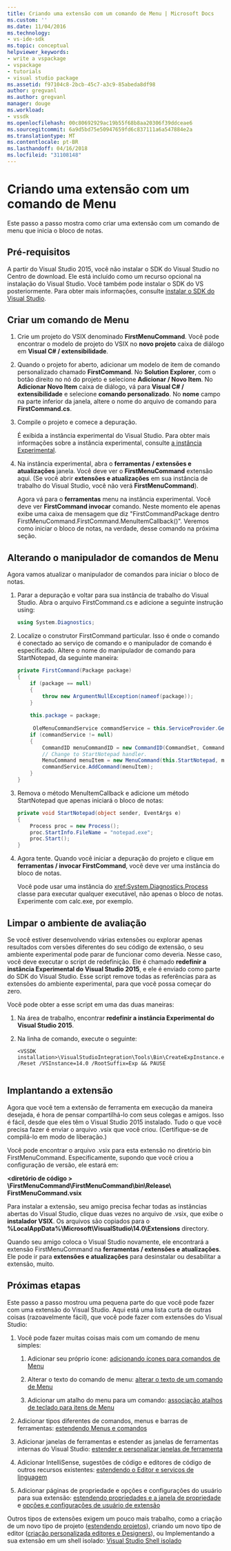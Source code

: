 ```yaml
---
title: Criando uma extensão com um comando de Menu | Microsoft Docs
ms.custom: ''
ms.date: 11/04/2016
ms.technology:
- vs-ide-sdk
ms.topic: conceptual
helpviewer_keywords:
- write a vspackage
- vspackage
- tutorials
- visual studio package
ms.assetid: f97104c8-2bcb-45c7-a3c9-85abeda8df98
author: gregvanl
ms.author: gregvanl
manager: douge
ms.workload:
- vssdk
ms.openlocfilehash: 00c80692929ac19b55f68b8aa20306f39ddceae6
ms.sourcegitcommit: 6a9d5bd75e50947659fd6c837111a6a547884e2a
ms.translationtype: MT
ms.contentlocale: pt-BR
ms.lasthandoff: 04/16/2018
ms.locfileid: "31108148"
---
```

# <a name="creating-an-extension-with-a-menu-command"></a>Criando uma extensão com um comando de Menu
Este passo a passo mostra como criar uma extensão com um comando de menu que inicia o bloco de notas.  
  
## <a name="prerequisites"></a>Pré-requisitos  
 A partir do Visual Studio 2015, você não instalar o SDK do Visual Studio no Centro de download. Ele está incluído como um recurso opcional na instalação do Visual Studio. Você também pode instalar o SDK do VS posteriormente. Para obter mais informações, consulte [instalar o SDK do Visual Studio](../extensibility/installing-the-visual-studio-sdk.md).  
  
## <a name="creating-a-menu-command"></a>Criar um comando de Menu  
  
1.  Crie um projeto do VSIX denominado **FirstMenuCommand**. Você pode encontrar o modelo de projeto do VSIX no **novo projeto** caixa de diálogo em **Visual C# / extensibilidade**.  
  
2.  Quando o projeto for aberto, adicionar um modelo de item de comando personalizado chamado **FirstCommand**. No **Solution Explorer**, com o botão direito no nó do projeto e selecione **Adicionar / Novo Item**. No **Adicionar Novo Item** caixa de diálogo, vá para **Visual C# / extensibilidade** e selecione **comando personalizado**. No **nome** campo na parte inferior da janela, altere o nome do arquivo de comando para **FirstCommand.cs**.  
  
3.  Compile o projeto e comece a depuração.  
  
     É exibida a instância experimental do Visual Studio. Para obter mais informações sobre a instância experimental, consulte [a instância Experimental](../extensibility/the-experimental-instance.md).  
  
4.  Na instância experimental, abra o **ferramentas / extensões e atualizações** janela. Você deve ver o **FirstMenuCommand** extensão aqui. (Se você abrir **extensões e atualizações** em sua instância de trabalho do Visual Studio, você não verá **FirstMenuCommand**).  
  
     Agora vá para o **ferramentas** menu na instância experimental. Você deve ver **FirstCommand invocar** comando. Neste momento ele apenas exibe uma caixa de mensagem que diz "FirstCommandPackage dentro FirstMenuCommand.FirstCommand.MenuItemCallback()". Veremos como iniciar o bloco de notas, na verdade, desse comando na próxima seção.  
  
## <a name="changing-the-menu-command-handler"></a>Alterando o manipulador de comandos de Menu  
 Agora vamos atualizar o manipulador de comandos para iniciar o bloco de notas.  
  
1.  Parar a depuração e voltar para sua instância de trabalho do Visual Studio. Abra o arquivo FirstCommand.cs e adicione a seguinte instrução using:  
  
    ```csharp  
    using System.Diagnostics;  
    ```  
  
2.  Localize o construtor FirstCommand particular. Isso é onde o comando é conectado ao serviço de comando e o manipulador de comando é especificado. Altere o nome do manipulador de comando para StartNotepad, da seguinte maneira:  
  
    ```csharp  
    private FirstCommand(Package package)  
    {  
        if (package == null)  
        {  
            throw new ArgumentNullException(nameof(package));  
        }  
  
        this.package = package;  
  
         OleMenuCommandService commandService = this.ServiceProvider.GetService(typeof(IMenuCommandService)) as OleMenuCommandService;  
        if (commandService != null)  
        {  
            CommandID menuCommandID = new CommandID(CommandSet, CommandId);  
            // Change to StartNotepad handler.  
            MenuCommand menuItem = new MenuCommand(this.StartNotepad, menuCommandID);  
            commandService.AddCommand(menuItem);  
        }  
    }  
    ```  
  
3.  Remova o método MenuItemCallback e adicione um método StartNotepad que apenas iniciará o bloco de notas:  
  
    ```csharp  
    private void StartNotepad(object sender, EventArgs e)  
    {  
        Process proc = new Process();  
        proc.StartInfo.FileName = "notepad.exe";  
        proc.Start();  
    }  
    ```  
  
4.  Agora tente. Quando você iniciar a depuração do projeto e clique em **ferramentas / invocar FirstCommand**, você deve ver uma instância do bloco de notas.  
  
     Você pode usar uma instância do <xref:System.Diagnostics.Process> classe para executar qualquer executável, não apenas o bloco de notas. Experimente com calc.exe, por exemplo.  
  
## <a name="cleaning-up-the-experimental-environment"></a>Limpar o ambiente de avaliação  
 Se você estiver desenvolvendo várias extensões ou explorar apenas resultados com versões diferentes do seu código de extensão, o seu ambiente experimental pode parar de funcionar como deveria. Nesse caso, você deve executar o script de redefinição. Ele é chamado **redefinir a instância Experimental do Visual Studio 2015**, e ele é enviado como parte do SDK do Visual Studio. Esse script remove todas as referências para as extensões do ambiente experimental, para que você possa começar do zero.  
  
 Você pode obter a esse script em uma das duas maneiras:  
  
1.  Na área de trabalho, encontrar **redefinir a instância Experimental do Visual Studio 2015**.  
  
2.  Na linha de comando, execute o seguinte:  
  
    ```  
    <VSSDK installation>\VisualStudioIntegration\Tools\Bin\CreateExpInstance.exe /Reset /VSInstance=14.0 /RootSuffix=Exp && PAUSE  
  
    ```  
  
## <a name="deploying-your-extension"></a>Implantando a extensão  
 Agora que você tem a extensão de ferramenta em execução da maneira desejada, é hora de pensar compartilhá-lo com seus colegas e amigos. Isso é fácil, desde que eles têm o Visual Studio 2015 instalado. Tudo o que você precisa fazer é enviar o arquivo .vsix que você criou. (Certifique-se de compilá-lo em modo de liberação.)  
  
 Você pode encontrar o arquivo .vsix para esta extensão no diretório bin FirstMenuCommand. Especificamente, supondo que você criou a configuração de versão, ele estará em:  
  
 **\<diretório de código > \FirstMenuCommand\FirstMenuCommand\bin\Release\ FirstMenuCommand.vsix**  
  
 Para instalar a extensão, seu amigo precisa fechar todas as instâncias abertas do Visual Studio, clique duas vezes no arquivo de .vsix, que exibe o **instalador VSIX**. Os arquivos são copiados para o **%LocalAppData%\Microsoft\VisualStudio\14.0\Extensions** directory.  
  
 Quando seu amigo coloca o Visual Studio novamente, ele encontrará a extensão FirstMenuCommand na **ferramentas / extensões e atualizações**. Ele pode ir para **extensões e atualizações** para desinstalar ou desabilitar a extensão, muito.  
  
## <a name="next-steps"></a>Próximas etapas  
 Este passo a passo mostrou uma pequena parte do que você pode fazer com uma extensão do Visual Studio. Aqui está uma lista curta de outras coisas (razoavelmente fácil), que você pode fazer com extensões do Visual Studio:  
  
1.  Você pode fazer muitas coisas mais com um comando de menu simples:  
  
    1.  Adicionar seu próprio ícone: [adicionando ícones para comandos de Menu](../extensibility/adding-icons-to-menu-commands.md)  
  
    2.  Alterar o texto do comando de menu: [alterar o texto de um comando de Menu](../extensibility/changing-the-text-of-a-menu-command.md)  
  
    3.  Adicionar um atalho do menu para um comando: [associação atalhos de teclado para itens de Menu](../extensibility/binding-keyboard-shortcuts-to-menu-items.md)  
  
2.  Adicionar tipos diferentes de comandos, menus e barras de ferramentas: [estendendo Menus e comandos](../extensibility/extending-menus-and-commands.md)  
  
3.  Adicionar janelas de ferramentas e estender as janelas de ferramentas internas do Visual Studio: [estender e personalizar janelas de ferramenta](../extensibility/extending-and-customizing-tool-windows.md)  
  
4.  Adicionar IntelliSense, sugestões de código e editores de código de outros recursos existentes: [estendendo o Editor e serviços de linguagem](../extensibility/extending-the-editor-and-language-services.md)  
  
5.  Adicionar páginas de propriedade e opções e configurações do usuário para sua extensão: [estendendo propriedades e a janela de propriedade](../extensibility/extending-properties-and-the-property-window.md) e [opções e configurações de usuário de extensão](../extensibility/extending-user-settings-and-options.md)  
  
 Outros tipos de extensões exigem um pouco mais trabalho, como a criação de um novo tipo de projeto ([estendendo projetos](../extensibility/extending-projects.md)), criando um novo tipo de editor ([criação personalizada editores e Designers](../extensibility/creating-custom-editors-and-designers.md)), ou Implementando a sua extensão em um shell isolado: [Visual Studio Shell isolado](../extensibility/visual-studio-isolated-shell.md)